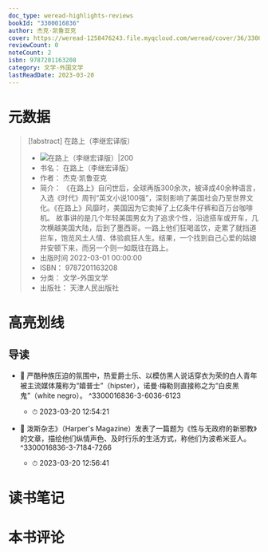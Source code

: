 ```yaml
---
doc_type: weread-highlights-reviews
bookId: "3300016836"
author: 杰克·凯鲁亚克
cover: https://weread-1258476243.file.myqcloud.com/weread/cover/36/3300016836/t7_3300016836.jpg
reviewCount: 0
noteCount: 2
isbn: 9787201163208
category: 文学-外国文学
lastReadDate: 2023-03-20
---
```

# 元数据
> [!abstract] 在路上（李继宏译版）
> - ![ 在路上（李继宏译版）|200](https://weread-1258476243.file.myqcloud.com/weread/cover/36/3300016836/t7_3300016836.jpg)
> - 书名： 在路上（李继宏译版）
> - 作者： 杰克·凯鲁亚克
> - 简介： 《在路上》自问世后，全球再版300余次，被译成40余种语言，入选《时代》周刊“英文小说100强”，深刻影响了美国社会乃至世界文化。《在路上》风靡时，美国因为它卖掉了上亿条牛仔裤和百万台咖啡机。
故事讲的是几个年轻美国男女为了追求个性，沿途搭车或开车，几次横越美国大陆，后到了墨西哥。一路上他们狂喝滥饮，走累了就挡道拦车，饱览风土人情、体验疯狂人生。结果，一个找到自己心爱的姑娘并安顿下来，而另一个则一如既往在路上。
> - 出版时间 2022-03-01 00:00:00
> - ISBN： 9787201163208
> - 分类： 文学-外国文学
> - 出版社： 天津人民出版社

# 高亮划线

## 导读


- 📌 严酷种族压迫的氛围中，热爱爵士乐、以模仿黑人说话穿衣为荣的白人青年被主流媒体蔑称为“嬉普士”（hipster），诺曼·梅勒则直接称之为“白皮黑鬼”（white negro）。 ^3300016836-3-6036-6123
    - ⏱ 2023-03-20 12:54:21 

- 📌 泼斯杂志》（Harper's Magazine）发表了一篇题为《性与无政府的新邪教》的文章，描绘他们纵情声色、及时行乐的生活方式，称他们为波希米亚人。 ^3300016836-3-7184-7266
    - ⏱ 2023-03-20 12:56:41 
# 读书笔记

# 本书评论

